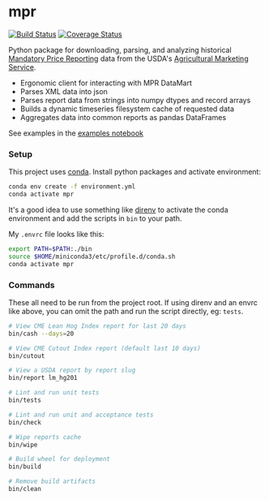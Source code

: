 mpr
===
[![Build Status](https://travis-ci.com/gumballhead/mpr.svg?branch=master)](https://travis-ci.com/gumballhead/mpr)
[![Coverage Status](https://coveralls.io/repos/github/gumballhead/mpr/badge.svg?branch=master)](https://coveralls.io/github/gumballhead/mpr?branch=master)

Python package for downloading, parsing, and analyzing historical [Mandatory Price Reporting](https://mpr.datamart.ams.usda.gov/) data from the USDA's [Agricultural Marketing Service](https://www.ams.usda.gov/).

- Ergonomic client for interacting with MPR DataMart
- Parses XML data into json
- Parses report data from strings into numpy dtypes and record arrays
- Builds a dynamic timeseries filesystem cache of requested data
- Aggregates data into common reports as pandas DataFrames 

See examples in the [examples notebook](examples.ipynb)

### Setup
This project uses [conda](https://conda.io/en/latest/miniconda.html). Install python packages and activate environment:
```bash
conda env create -f environment.yml
conda activate mpr
```

It's a good idea to use something like [direnv](https://direnv.net/) to activate the conda environment and add the scripts in `bin` to your path. 

My `.envrc` file looks like this:
```bash
export PATH=$PATH:./bin
source $HOME/miniconda3/etc/profile.d/conda.sh
conda activate mpr
```

### Commands
These all need to be run from the project root. If using direnv and an envrc like above, you can omit the path and run the script directly, eg: `tests`.

```bash
# View CME Lean Hog Index report for last 20 days
bin/cash --days=20

# View CME Cutout Index report (default last 10 days)
bin/cutout

# View a USDA report by report slug
bin/report lm_hg201

# Lint and run unit tests
bin/tests

# Lint and run unit and acceptance tests
bin/check

# Wipe reports cache
bin/wipe

# Build wheel for deployment
bin/build

# Remove build artifacts
bin/clean
```
